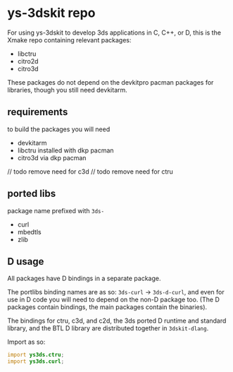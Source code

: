 # ys-3dskit repo

For using ys-3dskit to develop 3ds applications in C, C++, or D, this is the Xmake repo containing relevant packages:
- libctru
- citro2d
- citro3d

These packages do not depend on the devkitpro pacman packages for libraries, though you still need devkitarm.

## requirements

to build the packages you will need
- devkitarm
- libctru installed with dkp pacman
- citro3d via dkp pacman

// todo remove need for c3d
// todo remove need for ctru

## ported libs

package name prefixed with `3ds-`

- curl
- mbedtls
- zlib

## D usage

All packages have D bindings in a separate package.

The portlibs binding names are as so: `3ds-curl` → `3ds-d-curl`, and even for use in D code you will need to depend on the non-D package too.
(The D packages contain bindings, the main packages contain the binaries).

The bindings for ctru, c3d, and c2d, the 3ds ported D runtime and standard library, and the BTL D library are distributed together in `3dskit-dlang`.

Import as so:

```d
import ys3ds.ctru;
import ys3ds.curl;
```
